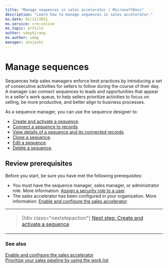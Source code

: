 ```yaml
---
title: "Manage sequences in sales accelerator | MicrosoftDocs"
description: "Learn how to manage sequences in sales accelerator."
ms.date: 01/11/2021
ms.service: crm-online
ms.topic: article
author: udaykirang
ms.author: udag
manager: shujoshi
---
```


# Manage sequences

Sequences help sales managers enforce best practices by introducing a set of consecutive activities for sellers to follow during the course of their day. A manager can connect sequences to leads and opportunities that appear in a seller's work queue, to help sellers prioritize activities to focus on selling, be more productive, and better align to business processes.

As a sequence manager, you can use the sequence designer to:  
- [Create and activate a sequence](create-and-activate-a-sequence.md).
- [Connect a sequence to records](connect-a-sequence-to-records.md).
- [View details of a sequence and its connected records](view-sequence-details-connected-records.md).
- [Clone a sequence](clone-a-sequence.md).
- [Edit a sequence](edit-a-sequence.md).
- [Delete a sequence](delete-a-sequence.md).

## Review prerequisites

Before you start, be sure you have met the following prerequisites:   
- You must have the sequence manager, sales manager, or administrator role. More information: [Assign a security role to a user](https://docs.microsoft.com/power-platform/admin/create-users-assign-online-security-roles#assign-a-security-role-to-a-user).   
- The sales accelerator has been configured in your organization. More information: [Enable and configure the sales accelerator](enable-configure-sales-accelerator.md).

<table>
<tr><td>

> [!div class="nextstepaction"] 
> [Next step: Create and activate a sequence](create-and-activate-a-sequence.md)
</td></tr>
</table>   


### See also

[Enable and configure the sales accelerator](enable-configure-sales-accelerator.md)  
[Prioritize your sales pipeline by using the work list](prioritize-sales-pipeline-through-work-list.md)
